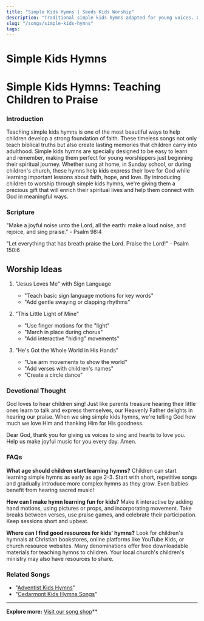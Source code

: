 ```yaml
---
title: "Simple Kids Hymns | Seeds Kids Worship"
description: "Traditional simple kids hymns adapted for young voices. Classic Christian music introducing children to timeless worship."
slug: "/songs/simple-kids-hymns"
tags:
---
```


# Simple Kids Hymns

# Simple Kids Hymns: Teaching Children to Praise

### Introduction
Teaching simple kids hymns is one of the most beautiful ways to help children develop a strong foundation of faith. These timeless songs not only teach biblical truths but also create lasting memories that children carry into adulthood. Simple kids hymns are specially designed to be easy to learn and remember, making them perfect for young worshippers just beginning their spiritual journey. Whether sung at home, in Sunday school, or during children's church, these hymns help kids express their love for God while learning important lessons about faith, hope, and love. By introducing children to worship through simple kids hymns, we're giving them a precious gift that will enrich their spiritual lives and help them connect with God in meaningful ways.

### Scripture
"Make a joyful noise unto the Lord, all the earth: make a loud noise, and rejoice, and sing praise." - Psalm 98:4

"Let everything that has breath praise the Lord. Praise the Lord!" - Psalm 150:6

## Worship Ideas
1. "Jesus Loves Me" with Sign Language
   - "Teach basic sign language motions for key words"
   - "Add gentle swaying or clapping rhythms"

2. "This Little Light of Mine"
   - "Use finger motions for the "light"
   - "March in place during chorus"
   - "Add interactive "hiding" movements"

3. "He's Got the Whole World in His Hands"
   - "Use arm movements to show the world"
   - "Add verses with children's names"
   - "Create a circle dance"

### Devotional Thought
God loves to hear children sing! Just like parents treasure hearing their little ones learn to talk and express themselves, our Heavenly Father delights in hearing our praise. When we sing simple kids hymns, we're telling God how much we love Him and thanking Him for His goodness.

Dear God, thank you for giving us voices to sing and hearts to love you. Help us make joyful music for you every day. Amen.

### FAQs

**What age should children start learning hymns?**
Children can start learning simple hymns as early as age 2-3. Start with short, repetitive songs and gradually introduce more complex hymns as they grow. Even babies benefit from hearing sacred music!

**How can I make hymn learning fun for kids?**
Make it interactive by adding hand motions, using pictures or props, and incorporating movement. Take breaks between verses, use praise games, and celebrate their participation. Keep sessions short and upbeat.

**Where can I find good resources for kids' hymns?**
Look for children's hymnals at Christian bookstores, online platforms like YouTube Kids, or church resource websites. Many denominations offer free downloadable materials for teaching hymns to children. Your local church's children's ministry may also have resources to share.

### Related Songs

- "[Adventist Kids Hymns](/songs/adventist-kids-hymns/)"
- "[Cedarmont Kids Hymns Songs](/songs/cedarmont-kids-hymns-songs/)"

---

**Explore more:** [Visit our song shop](https://seedskidsworship.com/shop)**

<!-- Schema Markup -->
<script type="application/ld+json">
{
  "@context": "https://schema.org",
  "@type": "MusicRecording",
  "name": "Simple Kids Hymns",
  "byArtist": {
    "@type": "MusicGroup",
    "name": "Seeds Kids Worship"
  },
  "isFamilyFriendly": true,
  "url": "https://seedskidsworship.com/songs/simple-kids-hymns/"
}
</script>